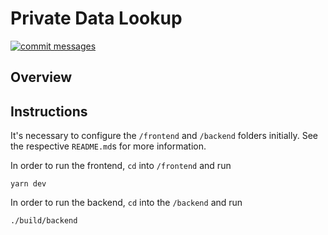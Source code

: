 # Private Data Lookup

[![commit messages](https://github.com/csirianni/private-data-lookup/actions/workflows/commits.yml/badge.svg)](https://github.com/csirianni/movie-recommender/actions/workflows/commits.yml)

## Overview

## Instructions

It's necessary to configure the `/frontend` and `/backend` folders initially. See the respective `README.md`s for more information.

In order to run the frontend, `cd` into `/frontend` and run

```console
yarn dev 
```

In order to run the backend, `cd` into the `/backend` and run

```console
./build/backend 
```
